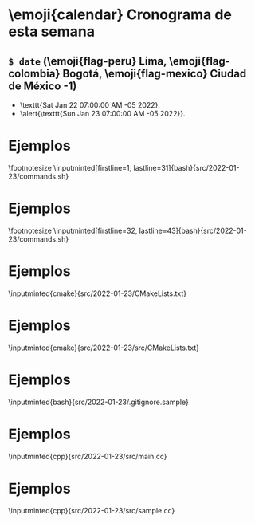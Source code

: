 # \emoji{calendar} Cronograma de esta semana

## `$ date` (\emoji{flag-peru} Lima, \emoji{flag-colombia} Bogotá, \emoji{flag-mexico} Ciudad de México -1)

- \texttt{Sat Jan 22 07:00:00 AM -05 2022}.
- \alert{\texttt{Sun Jan 23 07:00:00 AM -05 2022}}.

# Ejemplos

\footnotesize
\inputminted[firstline=1, lastline=31]{bash}{src/2022-01-23/commands.sh}

# Ejemplos

\footnotesize
\inputminted[firstline=32, lastline=43]{bash}{src/2022-01-23/commands.sh}

# Ejemplos

\inputminted{cmake}{src/2022-01-23/CMakeLists.txt}

# Ejemplos

\inputminted{cmake}{src/2022-01-23/src/CMakeLists.txt}

# Ejemplos

\inputminted{bash}{src/2022-01-23/.gitignore.sample}

# Ejemplos

\inputminted{cpp}{src/2022-01-23/src/main.cc}

# Ejemplos

\inputminted{cpp}{src/2022-01-23/src/sample.cc}
